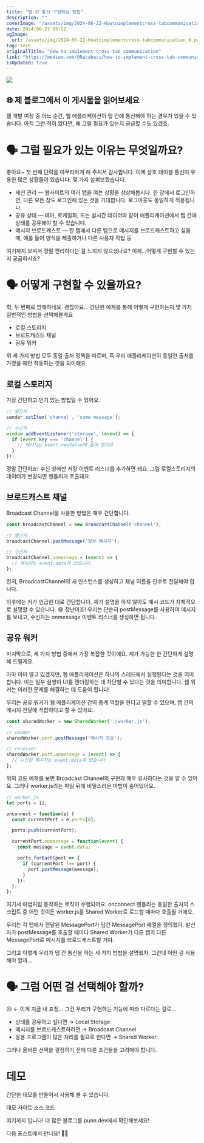 ```yaml
---
title: "탭 간 통신 구현하는 방법"
description: ""
coverImage: "/assets/img/2024-06-22-Howtoimplementcross-tabcommunication_0.png"
date: 2024-06-22 05:52
ogImage: 
  url: /assets/img/2024-06-22-Howtoimplementcross-tabcommunication_0.png
tag: Tech
originalTitle: "How to implement cross-tab communication"
link: "https://medium.com/@Nacabacu/how-to-implement-cross-tab-communication-3fa94021733b"
isUpdated: true
---
```






<img src="/assets/img/2024-06-22-Howtoimplementcross-tabcommunication_0.png" />

## 🌐 제 블로그에서 이 게시물을 읽어보세요

웹 개발 여정 중 어느 순간, 웹 애플리케이션이 탭 간에 통신해야 하는 경우가 있을 수 있습니다. 아직 그런 적이 없다면, 왜 그럴 필요가 있는지 궁금할 수도 있겠죠.

# 🗣️ 그럴 필요가 있는 이유는 무엇일까요?

<div class="content-ad"></div>

좋아요~ 첫 번째 단락을 마무리하게 해 주셔서 감사합니다. 이제 상호 테이블 통신이 유용한 많은 상황들이 있습니다. 몇 가지 살펴보겠습니다.

- 세션 관리 — 웹사이트의 여러 탭을 여는 상황을 상상해봅시다. 한 창에서 로그인하면, 다른 모든 창도 로그인해 있는 것을 기대합니다. 로그아웃도 동일하게 적용됩니다.
- 공유 상태 — 테마, 로케일화, 또는 실시간 데이터와 같이 애플리케이션에서 탭 간에 상태를 공유해야 할 수 있습니다.
- 메시지 브로드캐스트 — 한 탭에서 다른 탭으로 메시지를 브로드캐스트하고 싶을 때, 예를 들어 양식을 제출하거나 다른 사용자 작업 등

여기까지 보셔서 정말 편리하다는 걸 느끼지 않으셨나요? 이제...어떻게 구현할 수 있는지 궁금하시죠? 

# 🗣️ 어떻게 구현할 수 있을까요?

<div class="content-ad"></div>

헉, 두 번째로 방해하네요. 괜찮아요... 간단한 예제를 통해 어떻게 구현하는지 몇 가지 일반적인 방법을 선택해볼게요

- 로컬 스토리지
- 브로드캐스트 채널
- 공유 워커

위 세 가지 방법 모두 동일 출처 정책을 따르며, 즉 우리 애플리케이션이 동일한 출처를 가졌을 때만 작동하는 것을 의미해요

## 로컬 스토리지

<div class="content-ad"></div>

가장 간단하고 인기 있는 방법일 수 있어요.

```js
// 발신자
sender.setItem('channel', 'some message');

// 수신자
window.addEventListener('storage', (event) => {
  if (event.key === 'channel') {
    // 메시지는 event.newValue에 들어 있어요
  }
});
```

정말 간단하죠! 수신 창에만 저장 이벤트 리스너를 추가하면 돼요. 그럼 로컬스토리지의 데이터가 변경되면 핸들러가 호출돼요.

## 브로드캐스트 채널

<div class="content-ad"></div>

Broadcast Channel을 사용한 방법은 매우 간단합니다.

```js
const broadcastChannel = new BroadcastChannel('channel');

// 발신자
broadcastChannel.postMessage('일부 메시지');

// 수신자
broadcastChannel.onmessage = (event) => {
  // 메시지는 event.data에 있습니다.
};
```

먼저, BroadcastChannel의 새 인스턴스를 생성하고 채널 이름을 인수로 전달해야 합니다.

이후에는 저가 언급한 대로 간단합니다. 제가 설명을 하지 않아도 예시 코드가 자체적으로 설명할 수 있습니다. 😆 장난이죠! 우리는 단순히 postMessage를 사용하여 메시지를 보내고, 수신자는 onmessage 이벤트 리스너를 생성하면 됩니다.

<div class="content-ad"></div>

## 공유 워커

마지막으로, 세 가지 방법 중에서 가장 복잡한 것이에요. 제가 가능한 한 간단하게 설명해 드릴게요.

아마 이미 알고 있겠지만, 웹 애플리케이션은 하나의 스레드에서 실행된다는 것을 의미합니다. 이는 일부 실행이 UI를 렌더링하는 데 차단할 수 있다는 것을 의미합니다. 웹 워커는 이러한 문제를 해결하는 데 도움이 됩니다!

우리는 공유 워커가 웹 애플리케이션 간의 중계 역할을 한다고 말할 수 있으며, 탭 간의 메시지 전달에 적합하다고 할 수 있어요.

<div class="content-ad"></div>

```js
const sharedWorker = new SharedWorker('./worker.js');

// sender
sharedWorker.port.postMessage('메시지 전송');

// receiver
sharedWorker.port.onmessage = (event) => {
  // 수신된 메시지는 event.data에 있습니다
};
```

위의 코드 예제를 보면 Broadcast Channel의 구현과 매우 유사하다는 것을 알 수 있어요. 그러나 worker.js라는 파일 뒤에 비밀스러운 마법이 숨어있어요.

```js
// worker.js
let ports = [];

onconnect = function(e) {
  const currentPort = e.ports[0];

  ports.push(currentPort);

  currentPort.onmessage = function(event) {
    const message = event.data;

    ports.forEach(port => {
      if (currentPort !== port) {
        port.postMessage(message);
      }
    });
  };
};
```

여기서 마법처럼 동작하는 로직이 수행되어요. onconnect 핸들러는 동일한 출처의 스크립트 중 어떤 것이든 worker.js를 Shared Worker로 로드할 때마다 호출될 거에요.

<div class="content-ad"></div>

우리는 각 탭에서 전달된 MessagePort가 담긴 MessagePort 배열을 정의했어. 발신자가 postMessage를 호출할 때마다 Shared Worker가 다른 탭의 다른 MessagePort로 메시지를 브로드캐스트할 거야.

그리고 이렇게 우리가 탭 간 통신을 하는 세 가지 방법을 설명했지. 그런데 어떤 걸 사용해야 할까...

# 🗣️ 그럼 어떤 걸 선택해야 할까?

😑 ← 이게 지금 내 표정... 그건 우리가 구현하는 기능에 따라 다르다는 걸로...

<div class="content-ad"></div>

- 상태를 공유하고 싶다면 → Local Storage
- 메시지를 브로드캐스트하려면 → Broadcast Channel
- 응용 프로그램이 많은 처리를 필요로 한다면 → Shared Worker

그러나 올바른 선택을 결정하기 전에 다른 조건들을 고려해야 합니다.

# 데모

간단한 데모를 만들어서 사용해 볼 수 있습니다.

<div class="content-ad"></div>

데모 사이트
소스 코드

여기까지 입니다! 더 많은 블로그를 punn.dev에서 확인해보세요!

다음 포스트에서 만나요! 👋🏼